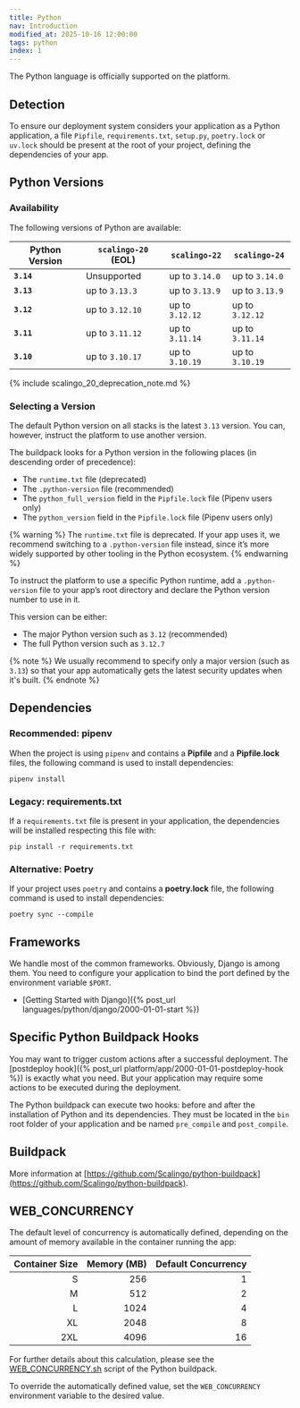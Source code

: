 ```yaml
---
title: Python
nav: Introduction
modified_at: 2025-10-16 12:00:00
tags: python
index: 1
---
```


The Python language is officially supported on the platform.

## Detection

To ensure our deployment system considers your application as a Python
application, a file `Pipfile`, `requirements.txt`, `setup.py`, `poetry.lock` or
`uv.lock` should be present at the root of your project, defining the
dependencies of your app.

## Python Versions

### Availability

The following versions of Python are available:

| Python Version | `scalingo-20` (EOL) | `scalingo-22`   | `scalingo-24`   |
| -------------- | ------------------- | --------------- | --------------- |
| **`3.14`**     | Unsupported         | up to `3.14.0`  | up to `3.14.0`  |
| **`3.13`**     | up to `3.13.3`      | up to `3.13.9`  | up to `3.13.9`  |
| **`3.12`**     | up to `3.12.10`     | up to `3.12.12` | up to `3.12.12` |
| **`3.11`**     | up to `3.11.12`     | up to `3.11.14` | up to `3.11.14` |
| **`3.10`**     | up to `3.10.17`     | up to `3.10.19` | up to `3.10.19` |

{% include scalingo_20_deprecation_note.md %}

### Selecting a Version

The default Python version on all stacks is the latest `3.13` version.
You can, however, instruct the platform to use another version.

The buildpack looks for a Python version in the following places (in descending
order of precedence):

- The `runtime.txt` file (deprecated)
- The `.python-version` file (recommended)
- The `python_full_version` field in the `Pipfile.lock` file (Pipenv users
  only)
- The `python_version` field in the `Pipfile.lock` file (Pipenv users only)

{% warning %}
The `runtime.txt` file is deprecated. If your app uses it, we recommend
switching to a `.python-version` file instead, since it’s more widely supported
by other tooling in the Python ecosystem.
{% endwarning %}

To instruct the platform to use a specific Python runtime, add a
`.python-version` file to your app’s root directory and declare the Python
version number to use in it.

This version can be either:

- The major Python version such as `3.12` (recommended)
- The full Python version such as `3.12.7`

{% note %}
We usually recommend to specify only a major version (such as `3.13`) so that
your app automatically gets the latest security updates when it's built.
{% endnote %}


## Dependencies

### Recommended: pipenv

When the project is using `pipenv` and contains a **Pipfile** and a
**Pipfile.lock** files, the following command is used to install dependencies:

```
pipenv install
```

### Legacy: requirements.txt

If a `requirements.txt` file is present in your application, the dependencies
will be installed respecting this file with:

```
pip install -r requirements.txt
```

### Alternative: Poetry

If your project uses `poetry` and contains a **poetry.lock** file, the following command is used to install dependencies:

```
poetry sync --compile
```

## Frameworks

We handle most of the common frameworks. Obviously, Django is among them. You need to
configure your application to bind the port defined by the environment variable `$PORT`.

* [Getting Started with Django]({% post_url languages/python/django/2000-01-01-start %})

## Specific Python Buildpack Hooks

You may want to trigger custom actions after a successful deployment. The [postdeploy hook]({%
post_url platform/app/2000-01-01-postdeploy-hook %}) is exactly what you need. But your
application may require some actions to be executed during the deployment.

The Python buildpack can execute two hooks: before and after the installation of Python and its
dependencies. They must be located in the `bin` root folder of your application and be named
`pre_compile` and `post_compile`.

## Buildpack

More information at
[https://github.com/Scalingo/python-buildpack](https://github.com/Scalingo/python-buildpack).

## WEB_CONCURRENCY

The default level of concurrency is automatically defined, depending on the amount of memory available in the container running the app:

| Container Size | Memory (MB) | Default Concurrency |
| -------------: | ----------: |-------------------: |
| S              | 256         | 1                   |
| M              | 512         | 2                   |
| L              | 1024        | 4                   |
| XL             | 2048        | 8                   |
| 2XL            | 4096        | 16                  |

For further details about this calculation, please see the [WEB_CONCURRENCY.sh](https://github.com/Scalingo/python-buildpack/blob/master/vendor/WEB_CONCURRENCY.sh) script of the Python buildpack.

To override the automatically defined value, set the `WEB_CONCURRENCY` environment variable to the desired value.
